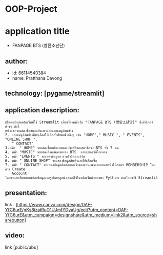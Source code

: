 # OOP-Project

# application title
  * FANPAGE BTS (방탄소년단)
## author: 
  * id: 66114540384
  * name: Pratthana  Davong
## technology: [pygame/streamlit]
## application description:
    เป็นแอปพลิเคชันเว็บที่ใช้ Streamlit เพื่อสร้างหน้าเว็บ "FANPAGE BTS (방탄소년단)" ซึ่งมีฟีเจอร์ต่างๆ ดังนี้
    หน้าแรกจะแสดงชื่อของแฟนเพจและแถบเมนูด้านข้าง
    2. แถบเมนูด้านข้างมีตัวเลือกให้เลือกไปยังหน้าต่างๆ เช่น "HOME"," MUSIC ", " EVENTS", "ONLINE SHOP ", 
       " CONTACT"
    3.หน้า  " HOME" จะแสดงชื่อแฟนเพจและประวัติของสมาชิกวง BTS ทั้ง 7 คน
    4. หน้า "MUSIC" จะแสดงลิงค์เพลงของวง BTS  และแสดงวิดีโอเพลง
    5. หน้า "EVENTS " จะแสดงข้อมูลตารางทัวร์คอนเสิร์ต
    6. หน้า " ONLINE SHOP" จะแสดงข้อมูลสินค้าและให้เลือกซื้อ
    7. หน้า " CONTACT" จะแสดงข้อมูลติดต่อของเจ้าของแฟนเพจและแสดงหน้าให้สมัคร MEMBERSHIP โดยการ Create 
       Account
    โดยรายละเอียดของแต่ละข้อมูลและรูปภาพถูกนำเสนอไว้ในหน้าเว็บด้วยภาษา Python และไลบรารี Streamlit


    

## presentation:
   link : [https://www.canva.com/design/DAF-YfC6urE/pKs8izatRuO1UJmfYDyaUg/edit?utm_content=DAF-YfC6urE&utm_campaign=designshare&utm_medium=link2&utm_source=sharebutton] 
## video:
   link [public/ubu]


